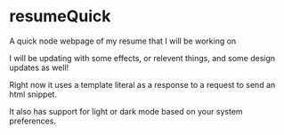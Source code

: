 # resumeQuick
A quick node webpage of my resume that I will be working on

I will be updating with some effects, or relevent things, and some design updates as well!

Right now it uses a template literal as a response to a request to send an html snippet.

It also has support for light or dark mode based on your system preferences.
